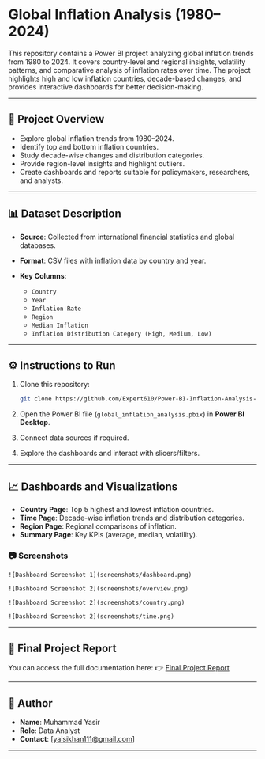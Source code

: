 # Global Inflation Analysis (1980–2024)

This repository contains a Power BI project analyzing global inflation trends from 1980 to 2024. It covers country-level and regional insights, volatility patterns, and comparative analysis of inflation rates over time. The project highlights high and low inflation countries, decade-based changes, and provides interactive dashboards for better decision-making.

---

## 📌 Project Overview

* Explore global inflation trends from 1980–2024.
* Identify top and bottom inflation countries.
* Study decade-wise changes and distribution categories.
* Provide region-level insights and highlight outliers.
* Create dashboards and reports suitable for policymakers, researchers, and analysts.

---

## 📊 Dataset Description

* **Source**: Collected from international financial statistics and global databases.
* **Format**: CSV files with inflation data by country and year.
* **Key Columns**:

  * `Country`
  * `Year`
  * `Inflation Rate`
  * `Region`
  * `Median Inflation`
  * `Inflation Distribution Category (High, Medium, Low)`

---

## ⚙️ Instructions to Run

1. Clone this repository:

   ```bash
   git clone https://github.com/Expert610/Power-BI-Inflation-Analysis-Journeying-Through-Global-Economic-Terrain.git
   ```
2. Open the Power BI file (`global_inflation_analysis.pbix`) in **Power BI Desktop**.
3. Connect data sources if required.
4. Explore the dashboards and interact with slicers/filters.

---

## 📈 Dashboards and Visualizations

* **Country Page**: Top 5 highest and lowest inflation countries.
* **Time Page**: Decade-wise inflation trends and distribution categories.
* **Region Page**: Regional comparisons of inflation.
* **Summary Page**: Key KPIs (average, median, volatility).

### 📷 Screenshots


`![Dashboard Screenshot 1](screenshots/dashboard.png)`

`![Dashboard Screenshot 2](screenshots/overview.png)`

`![Dashboard Screenshot 2](screenshots/country.png)`

`![Dashboard Screenshot 2](screenshots/time.png)`

---

## 📑 Final Project Report

You can access the full documentation here:
👉 [Final Project Report ](link-to-your-report.docx)

---

## 👤 Author

* **Name**: Muhammad Yasir
* **Role**: Data Analyst 
* **Contact**: [[yaisikhan111@gmail.com](mailto:yaisikhan111@gmail.com)]


---




